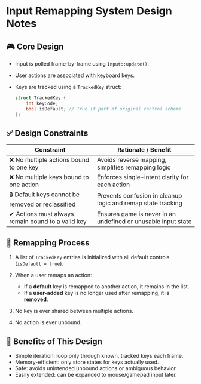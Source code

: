 # Input Remapping System Design Notes

## 🎮 Core Design

* Input is polled frame-by-frame using `Input::update()`.
* User actions are associated with keyboard keys.
* Keys are tracked using a `TrackedKey` struct:

  ```cpp
  struct TrackedKey {
	  int keyCode;
	  bool isDefault; // True if part of original control scheme
  };
  ```

## ✅ Design Constraints

| Constraint                                        | Rationale / Benefit                                           |
| ------------------------------------------------- | ------------------------------------------------------------- |
| ❌ No multiple actions bound to one key            | Avoids reverse mapping, simplifies remapping logic            |
| ❌ No multiple keys bound to one action            | Enforces single-intent clarity for each action                |
| 🔒 Default keys cannot be removed or reclassified | Prevents confusion in cleanup logic and remap state tracking  |
| ✔ Actions must always remain bound to a valid key | Ensures game is never in an undefined or unusable input state |

## 🔁 Remapping Process

1. A list of `TrackedKey` entries is initialized with all default controls (`isDefault = true`).
2. When a user remaps an action:

   * If a **default** key is remapped to another action, it remains in the list.
   * If a **user-added** key is no longer used after remapping, it is **removed**.
3. No key is ever shared between multiple actions.
4. No action is ever unbound.

## 🧠 Benefits of This Design

* Simple iteration: loop only through known, tracked keys each frame.
* Memory-efficient: only store states for keys actually used.
* Safe: avoids unintended unbound actions or ambiguous behavior.
* Easily extended: can be expanded to mouse/gamepad input later.
